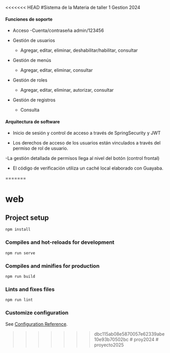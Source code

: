 <<<<<<< HEAD
#Sistema de la Materia de taller 1 Gestion 2024
#### Funciones de soporte

-  Acceso
   -Cuenta/contraseña admin/123456

   
- Gestión de usuarios
   - Agregar, editar, eliminar, deshabilitar/habilitar, consultar
   
   
- Gestión de menús
   - Agregar, editar, eliminar, consultar

- Gestión de roles
   - Agregar, editar, eliminar, autorizar, consultar

   
- Gestión de registros
   - Consulta


#### Arquitectura de software

- Inicio de sesión y control de acceso a través de SpringSecurity y JWT


- Los derechos de acceso de los usuarios están vinculados a través del permiso de rol de usuario.


-La gestión detallada de permisos llega al nivel del botón (control frontal)


- El código de verificación utiliza un caché local elaborado con Guayaba.


=======
# web

## Project setup
```
npm install
```

### Compiles and hot-reloads for development
```
npm run serve
```

### Compiles and minifies for production
```
npm run build
```

### Lints and fixes files
```
npm run lint
```

### Customize configuration
See [Configuration Reference](https://cli.vuejs.org/config/).
>>>>>>> dbc115ab08e5870057e62339abe10e93b70502bc
#   p r o y 2 0 2 4  
 #   p r o y e c t o 2 0 2 5  
 